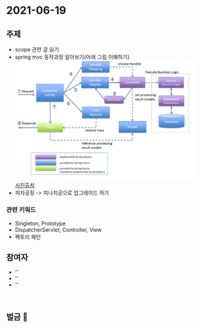 # 2021-06-19

## 주제

- scope 관련 글 읽기
- spring mvc 동작과정 알아보기(아래 그림 이해하기)
![spring-mvc](./2021-06-19/spring-mvc.png)
[사진출처](https://blog.whitelife.co.kr/262)
- 피자공장 -> 피나치공으로 업그레이드 하기

### 관련 키워드
- Singleton, Prototype
- DispatcherServlet, Controller, View
- 팩토리 패턴

## 참여자
- ''
- ''
- ''
  
<br/>

## 벌금 💸
